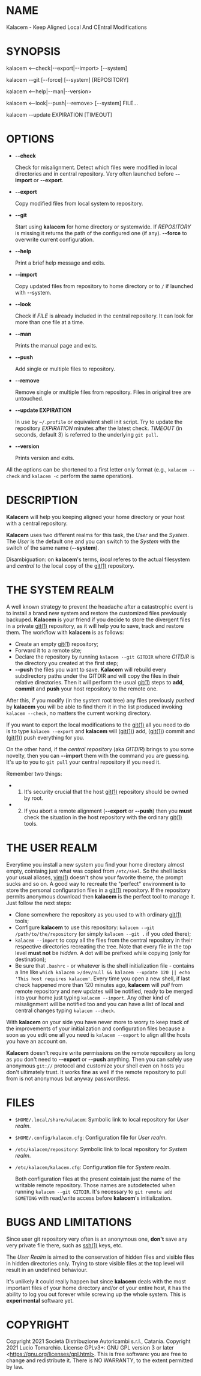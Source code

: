 # NAME

Kalacem - Keep Aligned Local And CEntral Modifications

# SYNOPSIS

kalacem <--check|--export|--import> \[--system\]

kalacem --git \[--force\] \[--system\] \[REPOSITORY\]

kalacem <--help|--man|--version>

kalacem <--look|--push|--remove> \[--system\] FILE...

kalacem --update EXPIRATION \[TIMEOUT\]

# OPTIONS

- **--check**

    Check for misalignment. Detect which files were modified in local directories and in central repository.
    Very often launched before **--import** or **--export**.

- **--export**

    Copy modified files from local system to repository.

- **--git**

    Start using **kalacem** for home directory or systemwide. If _REPOSITORY_ is missing it returns the path of the configured one (if any). **--force** to overwrite current configuration.

- **--help**

    Print a brief help message and exits.

- **--import**

    Copy updated files from repository to home directory or to `/` if launched with --system.

- **--look**

    Check if _FILE_ is already included in the central repository. It can look for more than one file at a time.

- **--man**

    Prints the manual page and exits.

- **--push**

    Add single or multiple files to repository.

- **--remove**

    Remove single or multiple files from repository. Files in original tree are untouched.

- **--update EXPIRATION**

    In use by `~/.profile` or equivalent shell init script. Try to update the repository _EXPIRATION_ minutes after the latest check. _TIMEOUT_ (in seconds, default 3) is referred to the underlying `git pull`.

- **--version**

    Prints version and exits.

All the options can be shortened to a first letter only format (e.g., `kalacem --check` and `kalacem -c` perform the same operation).

# DESCRIPTION

**Kalacem** will help you keeping aligned your home directory or your host with a central repository.

**Kalacem** uses two different realms for this task, the _User_ and the _System_.
The _User_ is the default one and you can switch to the _System_ with the switch of the same name (**--system**).

Disambiguation: on **kalacem**'s terms, _local_ referes to the actual filesystem and _central_ to the local copy of the [git(1)](http://man.he.net/man1/git) repository.

# THE SYSTEM REALM

A well known strategy to prevent the headache after a catastrophic event is to install a brand new system and restore the customized files previously backuped.
**Kalacem** is your friend if you decide to store the divergent files in a private [git(1)](http://man.he.net/man1/git) repository, as it will help you to save, track and restore them.
The workflow with **kalacem** is as follows:

- Create an empty [git(1)](http://man.he.net/man1/git) repository;
- Forward it to a remote site;
- Declare the repository by running `kalacem --git GITDIR` where _GITDIR_ is the directory you created at the first step;
- **--push** the files you want to save. **Kalacem** will rebuild every subdirectory paths under the GITDIR and will copy the files in their relative directories.
Then it will perform the usual [git(1)](http://man.he.net/man1/git) steps to **add**, **commit** and **push** your host repository to the remote one.

After this, if you modify (in the system root tree) any files previously _pushed_ by **kalacem** you will be able to find them it in the list produced invoking `kalacem --check`, no matters the current working directory.

If you want to export the local modifications to the [git(1)](http://man.he.net/man1/git) all you need to do is to type `kalacem --export` and **kalacem** will ([git(1)](http://man.he.net/man1/git)) add, ([git(1)](http://man.he.net/man1/git)) commit and ([git(1)](http://man.he.net/man1/git)) push everything for you.

On the other hand, if the _central repository_ (aka _GITDIR_) brings to you some novelty, then you can **--import** them with the command you are guessing.
It's up to you to `git pull` your central repository if you need it.

Remember two things:

- 1.  It's security crucial that the host [git(1)](http://man.he.net/man1/git) repository should be owned by root.
- 2.  If you abort a remote alignment (**--export** or **--push**) then you **must** check the situation in the host repository with the ordinary [git(1)](http://man.he.net/man1/git) tools.

# THE USER REALM

Everytime you install a new system you find your home directory almost empty, cointaing just what was copied from `/etc/skel`.
So the shell lacks your usual aliases, [vim(1)](http://man.he.net/man1/vim) doesn't show your favorite theme, the prompt sucks and so on.
A good way to recreate the "perfect" environment is to store the personal configuration files in a [git(1)](http://man.he.net/man1/git) repository.
If the repository permits anonymous download then **kalacem** is the perfect tool to manage it. Just follow the next steps:

- Clone somewhere the repository as you used to with ordinary [git(1)](http://man.he.net/man1/git) tools;
- Configure **kalacem** to use this repository: `kalacem --git /path/to/the/repository` (or simply `kalacem --git .` if you `cd`ed there);
- `kalacem --import` to copy all the files from the central repository in their respective directories recreating the tree. Note that every file in the top level **must not** be _hidden_. A dot will be prefixed while copying (only for destination);
- Be sure that `.bashrc` - or whatever is the shell initialization file - contains a line like `which kalacem >/dev/null && kalacem --update 120 || echo 'This host requires kalacem'`. 
Every time you open a new shell, if last check happened more than 120 minutes ago, **kalacem** will _pull_ from remote repository and new updates will be notified, ready to be merged into your home just typing `kalacem --import`.
Any other kind of misalignment will be notified too and you can have a list of local and central changes typing `kalacem --check`.

With **kalacem** on your side you have never more to worry to keep track of the improvements of your initialization and configuration files because a soon as you edit one all you need is `kalacem --export` to align all the hosts you have an account on.

**Kalacem** doesn't require write permissions on the remote repository as long as you don't need to **--export** or **--push** anything. Then you can safely use anonymous `git://` protocol and customize your shell even on hosts you don't ultimately trust. It works fine as well if the remote repository to pull from is not anonymous but anyway passwordless.

# FILES

- `$HOME/.local/share/kalacem`: Symbolic link to local repository for _User realm_.
- `$HOME/.config/kalacem.cfg`: Configuration file for _User realm_.
- `/etc/kalacem/repository`: Symbolic link to local repository for _System realm_.
- `/etc/kalacem/kalacem.cfg`: Configuration file for _System realm_.

    Both configuration files at the present cointain just the name of the writable remote repository.
    Those names are autodetected when running `kalacem --git GITDIR`. It's necessary to `git remote add SOMETING` with read/write access before **kalacem**'s initialization.

# BUGS AND LIMITATIONS

Since user git repository very often is an anonymous one, **don't** save any very private file there, such as [ssh(1)](http://man.he.net/man1/ssh) keys, etc.

The _User Realm_ is aimed to the conservation of hidden files and visible files in hidden directories only. Trying to store visible files at the top level will result in an undefined behaviour.

It's unlikely it could really happen but since **kalacem** deals with the most important files of your home directory and/or of your entire host, it has the ability to log you out forever while screwing up the whole system. This is **experimental** software yet.

# COPYRIGHT

Copyright 2021 Società Distribuzione Autoricambi s.r.l., Catania.
Copyright 2021 Lucio Tomarchio.
License  GPLv3+:  GNU GPL version 3 or later &lt;https://gnu.org/licenses/gpl.html>.
This  is  free  software:  you  are free to change and redistribute it.
There is NO WARRANTY, to the extent permitted by law.
